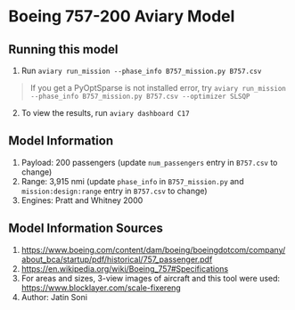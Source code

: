 # Boeing 757-200 Aviary Model
## Running this model
1. Run `aviary run_mission --phase_info B757_mission.py B757.csv`
> If you get a PyOptSparse is not installed error, try `aviary run_mission --phase_info B757_mission.py B757.csv --optimizer SLSQP`
2. To view the results, run `aviary dashboard C17`

## Model Information
1. Payload: 200 passengers (update `num_passengers` entry in `B757.csv` to change)
2. Range: 3,915 nmi (update `phase_info` in `B757_mission.py` and `mission:design:range` entry in `B757.csv` to change)
3. Engines: Pratt and Whitney 2000

## Model Information Sources
1. https://www.boeing.com/content/dam/boeing/boeingdotcom/company/about_bca/startup/pdf/historical/757_passenger.pdf
2. https://en.wikipedia.org/wiki/Boeing_757#Specifications 
3. For areas and sizes, 3-view images of aircraft and this tool were used: https://www.blocklayer.com/scale-fixereng 
4. Author: Jatin Soni
